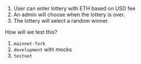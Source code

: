 1. User can enter lottery with ETH based on USD fee
2. An admin will choose when the lottery is over. <!-- Since we have admin here so this is not 100% decentralized application though we can make it via other way -->
3. The lottery will select a random winner.


How will we test this?

1. `mainnet-fork`
2. `development` with mocks
3. `testnet`